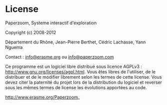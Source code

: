 # License
Paperzoom, Systeme interactif d'exploration

Copyright (c) 2008-2012

Département du Rhône, Jean-Pierre Berthet, Cédric Lachasse, Yann Nguema

Contact : info@erasme.org ou info@paperzoom.com

Ce programme est un logiciel libre distribué sous licence AGPLv3 : http://www.gnu.org/licenses/agpl.html.
Vous êtes libres de l'utiliser, de le distribuer et de le modifier librement selon les termes de cette license.
Vous devez citer la paternité du projet lors de la distribution du logiciel et reverser sous les mêmes termes de license les évolutions apportées au code.

http://www.erasme.org/Paperzoom_

